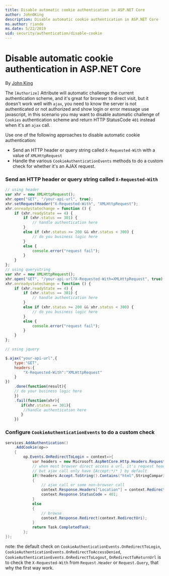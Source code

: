 ```yaml
---
title: Disable automatic cookie authentication in ASP.NET Core
author: John0King
description: Disable automatic cookie authentication in ASP.NET Core
ms.author: riande
ms.date: 5/22/2019
uid: security/authentication/disable-cookie
---
```

# Disable automatic cookie authentication in ASP.NET Core

By [John King](https://github.com/John0King)

The `[Authorize]` Attribute will automatic challenge the current authentication scheme, and it's great for browser to direct visit, but it doesn't work well with `ajax`, you need to know the server is not authenticated or not authorized and show login or error message use javascript, in this scenario  you may want to disable automatic challenge of `Cookies` authentication scheme and return HTTP StatusCode `401` instead when it's an `ajax` call.

Use one of the following approaches to disable automatic cookie authentication:

* Send an HTTP header or query string called `X-Requested-With` with a value of `XMLHttpRequest`
* Handle the various `CookieAuthenticationEvents` methods to do a custom check for whether it's an AJAX request.

### Send an HTTP header or query string called `X-Requested-With`

```js
// using header
var xhr = new XMLHttpRequest();
xhr.open("GET", "/your-api-url", true);
xhr.setRequestHeader("X-Requested-With", "XMLHttpRequest");
xhr.onreadystatechange = function () {
    if (xhr.readyState == 4) {
        if (xhr.status == 301) {
            // handle authentication here
        }
        else if (xhr.status >= 200 && xhr.status < 300) {
            // do you business logic here
        }
        else {
            console.error("request fail");
        }
    }
};
// using querystring
var xhr = new XMLHttpRequest();
xhr.open("GET", "/your-api-url?X-Requested-With=XMLHttpRequest", true);
xhr.onreadystatechange = function () {
    if (xhr.readyState == 4) {
        if (xhr.status == 301) {
            // handle authentication here
        }
        else if (xhr.status >= 200 && xhr.status < 300) {
            // do you business logic here
        }
        else {
            console.error("request fail");
        }
    }
};

// using jquery

$.ajax("your-api-url",{
    type:"GET",
    headers:{
        "X-Requested-With":"XMLHttpRequest"
    }
})
    .done(function(result){
    // do your business logic here
    })
    .fail(function(xhr){
       if(xhr.states == 301){
        //handle authentication here
       }
    })
```

### Configure  `CookieAuthenticationEvents` to do a custom check

```C#
services.AddAuthentication()
    .AddCookie(op=>
    {
        op.Events.OnRedirectToLogin = context=>{
            var headers = new Microsoft.AspNetCore.Http.Headers.RequestHeaders(context.Request.Headers);
            // when most browser direct access a url, it's request header will contains  {Accept:text/html;}
            // but ajax call only have {Accept:*/* } by default
            if(!headers.Accept.ToString().Contains("html",StringComparison.OrdinalIgnoreCase))
            {
                // ajax call or some non-browser call
                context.Response.Headers["Location"] = context.RedirectUri;
                context.Response.StatusCode = 401;
            }
            else
            {
                // browse
                context.Response.Redirect(context.RedirectUri);
            }
            return Task.CompletedTask;
        };
});
```

note:  the default check on `CookieAuthenticationEvents.OnRedirectToLogin`, `CookieAuthenticationEvents.OnRedirectToAccessDenied`,
`CookieAuthenticationEvents.OnRedirectToLogout`, `OnRedirectToReturnUrl` is to check the `X-Requested-With` from `Request.Header` or `Request.Query`, that why the first way work.


